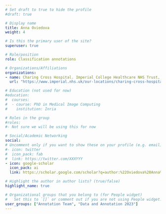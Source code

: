 ```yaml
---
# Set draft to true to hide the profile
#draft: true

# Display name
title: Anna Oviedova
weight: 4

# Is this the primary user of the site?
superuser: true

# Role/position
role: Classification annotations

# Organizations/Affiliations
organizations:
- name: Charing Cross Hospital. Imperial College Healthcare NHS Trust, London United Kingdom
  url: "https://www.imperial.nhs.uk/our-locations/charing-cross-hospital"

# Education (not used for now)
#education:
#  courses:
#  - course: PhD in Medical Image Computing
#    institution: Inria

# Roles in the group
#roles:
#- Not sure we will be using this for now

# Social/Academic Networking
social:
# Uncomment only if you want to show these on your profile (e.g. email)
#- icon: twitter
#  icon_pack: fab
#  link: https://twitter.com/XXXYYY
- icon: google-scholar
  icon_pack: ai
  link: https://scholar.google.com/scholar?q=author:%22Oviedova%20Anna%22

# Highlight the author in author lists? (true/false)
highlight_name: true

# Organizational groups that you belong to (for People widget)
#   Set this to `[]` or comment out if you are not using People widget.
user_groups: ["Annotation Team", "Data and Annotation 2023"]
---
```

